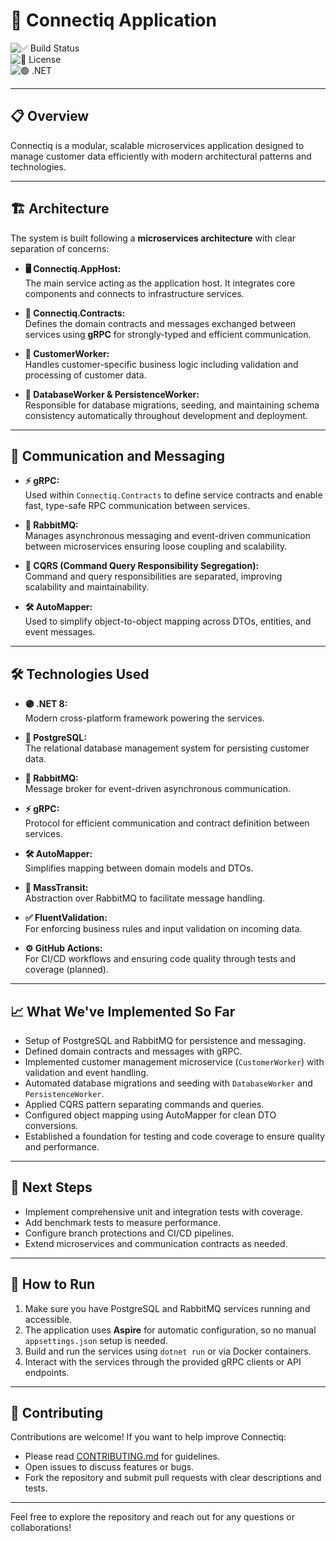 ﻿# 🚀 Connectiq Application

![✅ Build Status](https://img.shields.io/github/actions/workflow/status/AlexAlvarezGallardo/connectiq/ci.yml?branch=main)  
![📄 License](https://img.shields.io/github/license/AlexAlvarezGallardo/connectiq)  
![🟣 .NET](https://img.shields.io/badge/.NET-8.0-blue)

---

## 📋 Overview

Connectiq is a modular, scalable microservices application designed to manage customer data efficiently with modern architectural patterns and technologies.

---

## 🏗 Architecture

The system is built following a **microservices architecture** with clear separation of concerns:

- **🖥️ Connectiq.AppHost:**  
  The main service acting as the application host. It integrates core components and connects to infrastructure services.

- **📜 Connectiq.Contracts:**  
  Defines the domain contracts and messages exchanged between services using **gRPC** for strongly-typed and efficient communication.

- **👤 CustomerWorker:**  
  Handles customer-specific business logic including validation and processing of customer data.

- **💾 DatabaseWorker & PersistenceWorker:**  
  Responsible for database migrations, seeding, and maintaining schema consistency automatically throughout development and deployment.

---

## 🔗 Communication and Messaging

- **⚡ gRPC:**  
  Used within `Connectiq.Contracts` to define service contracts and enable fast, type-safe RPC communication between services.

- **🐰 RabbitMQ:**  
  Manages asynchronous messaging and event-driven communication between microservices ensuring loose coupling and scalability.

- **📐 CQRS (Command Query Responsibility Segregation):**  
  Command and query responsibilities are separated, improving scalability and maintainability.

- **🛠 AutoMapper:**  
  Used to simplify object-to-object mapping across DTOs, entities, and event messages.

---

## 🛠 Technologies Used

- **🟣 .NET 8:**  
  Modern cross-platform framework powering the services.

- **🐘 PostgreSQL:**  
  The relational database management system for persisting customer data.

- **🐰 RabbitMQ:**  
  Message broker for event-driven asynchronous communication.

- **⚡ gRPC:**  
  Protocol for efficient communication and contract definition between services.

- **🛠 AutoMapper:**  
  Simplifies mapping between domain models and DTOs.

- **📩 MassTransit:**  
  Abstraction over RabbitMQ to facilitate message handling.

- **✅ FluentValidation:**  
  For enforcing business rules and input validation on incoming data.

- **⚙️ GitHub Actions:**  
  For CI/CD workflows and ensuring code quality through tests and coverage (planned).

---

## 📈 What We've Implemented So Far

- Setup of PostgreSQL and RabbitMQ for persistence and messaging.  
- Defined domain contracts and messages with gRPC.  
- Implemented customer management microservice (`CustomerWorker`) with validation and event handling.  
- Automated database migrations and seeding with `DatabaseWorker` and `PersistenceWorker`.  
- Applied CQRS pattern separating commands and queries.  
- Configured object mapping using AutoMapper for clean DTO conversions.  
- Established a foundation for testing and code coverage to ensure quality and performance.

---

## 🎯 Next Steps

- Implement comprehensive unit and integration tests with coverage.  
- Add benchmark tests to measure performance.  
- Configure branch protections and CI/CD pipelines.  
- Extend microservices and communication contracts as needed.

---

## 🚀 How to Run

1. Make sure you have PostgreSQL and RabbitMQ services running and accessible.  
2. The application uses **Aspire** for automatic configuration, so no manual `appsettings.json` setup is needed.  
3. Build and run the services using `dotnet run` or via Docker containers.  
4. Interact with the services through the provided gRPC clients or API endpoints.

---

## 🤝 Contributing

Contributions are welcome! If you want to help improve Connectiq:

- Please read [CONTRIBUTING.md](./CONTRIBUTING.md) for guidelines.  
- Open issues to discuss features or bugs.  
- Fork the repository and submit pull requests with clear descriptions and tests.

---

Feel free to explore the repository and reach out for any questions or collaborations!
